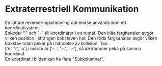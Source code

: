 # Extraterrestriell Kommunikation

En lättare reverseringsutmaning där morse används som ett koordinatsystem. <br>
Enkodar "." och "-" till koordinater i ett rutnät. Den blåa färgkanalen avgör vilken position i strängen bokstaven har. Den röda färgkanalen avgör vilken bokstav rutan pekar på i händelse av kollision. Tex: <br>
['d', 'r', 'u'] i morse är ['-..', '.-.', '..-'], så de kommer peka på samma koordinat. <br>
En koordinat i bilden kan ha flera "Subkolumner".
